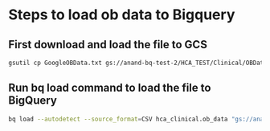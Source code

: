 # Steps to load ob data to Bigquery

## First download and load the file to GCS 
```sh
gsutil cp GoogleOBData.txt gs://anand-bq-test-2/HCA_TEST/Clinical/OBData/
```
## Run bq load command to load the file to BigQuery

```sh
bq load --autodetect --source_format=CSV hca_clinical.ob_data "gs://anand-bq-test-2/HCA_TEST/Clinical/OBData/*.txt"
```
